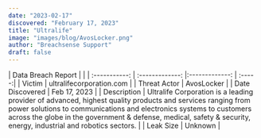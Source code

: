 ```yaml
---
date: "2023-02-17"
discovered: "February 17, 2023"
title: "Ultralife"
image: "images/blog/AvosLocker.png"
author: "Breachsense Support"
draft: false
---
```


| Data Breach Report           |              | 
| :-----------: | :-------------:     |:-------------:    | :-----:|
| Victim      | ultralifecorporation.com      | 
| Threat Actor      | AvosLocker      | 
| Date Discovered      | Feb 17, 2023      | 
| Description      | Ultralife Corporation is a leading provider of advanced, highest quality products and services ranging from power solutions to communications and electronics systems to customers across the globe in the government & defense, medical, safety & security, energy, industrial and robotics sectors.      | 
| Leak Size      | Unknown      | 

